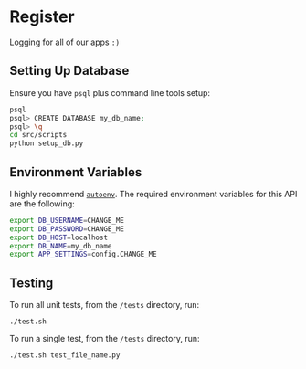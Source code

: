 # Register

Logging for all of our apps `:)`

## Setting Up Database
Ensure you have `psql` plus command line tools setup:
````bash
psql
psql> CREATE DATABASE my_db_name;
psql> \q
cd src/scripts
python setup_db.py
````

## Environment Variables
I highly recommend [`autoenv`](https://github.com/kennethreitz/autoenv).
The required environment variables for this API are the following:

````bash
export DB_USERNAME=CHANGE_ME
export DB_PASSWORD=CHANGE_ME
export DB_HOST=localhost
export DB_NAME=my_db_name
export APP_SETTINGS=config.CHANGE_ME
````

## Testing
To run all unit tests, from the `/tests` directory, run:
````
./test.sh
````

To run a single test, from the `/tests` directory, run:
````
./test.sh test_file_name.py
````
